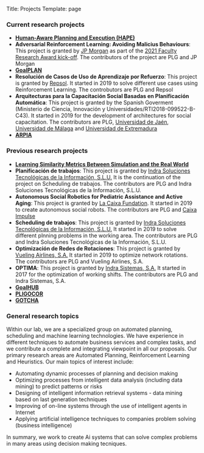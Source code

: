Title: Projects
Template: page

### Current research projects

* **[Human-Aware Planning and Execution (HAPE)]({filename}projects/hape.md)**
* **Adversarial Reinforcement Learning: Avoiding Malicius Behaviours**: This project is granted by [JP Morgan](https://www.jpmorgan.com/ES/en/about-us) as part of the [2021 Faculty Research Award kick-off](https://www.jpmorgan.com/technology/artificial-intelligence/research-awards/faculty-research-awards-2021). The contributors of the project are PLG and JP Morgan
* **[GoalPLAN]({filename}projects/goalplan.md)**
* **Resolución de Casos de Uso de Aprendizaje por Refuerzo**: This project is granted by [Repsol](https://www.repsol.com/es/index.cshtml). It started in 2019 to solve different use cases using Reinforcement Learning. The controbutors are PLG and Repsol
* **Arquitecturas para la Capacitación Social Basadas en Planificación Automática**: This project is granted by the Spanish Goverment (Ministerio de Ciencia, Innovación y Universidades/RTI2018-099522-B-C43). It started in 2019 for the development of architectures for social capacitation. The contributors are PLG, [Universidad de Jaén](https://www.ujaen.es/), [Universidad de Málaga](https://www.uma.es/) and [Universidad de Extremadura](https://www.unex.es/)
* **[ARPIA]({filename}projects/arpia.md)**


### Previous research projects

* **[Learning Similarity Metrics Between Simulation and the Real World]({filename}projects/similarity.md)**
* **Planificación de trabajos**: This project is granted by [Indra Soluciones Tecnológicas de la Información, S.L.U.](https://www.indracompany.com/) It is the continuation of the project on Scheduling de trabajos. The contributors are PLG and Indra Soluciones Tecnológicas de la Información, S.L.U.
* **Autonomous Social Robotics for Pediatric Assistance and Active Aging**: This project is granted by [La Caixa Fundation](https://fundacionlacaixa.org/es/). It started in 2019 to create autonomous social robots. The contributors are PLG and [Caixa Impulse](https://impulse.caixaresearch.org/projects/-/caixaimpulse/project/163721)
* **Scheduling de trabajos**: This project is granted by [Indra Soluciones Tecnológicas de la Información, S.L.U.](https://www.indracompany.com/) It started in 2019 to solve different plnning problems in the working area. The contributors are PLG and Indra Soluciones Tecnológicas de la Información, S.L.U.
* **Optimización de Redes de Rotaciones**: This project is granted by [Vueling Airlines, S.A.](https://www.vueling.com/es) It started in 2019 to optimize network rotations. The contributors are PLG and Vueling Airlines, S.A.
* **OPTIMA**: This project is granted by [Indra Sistemas, S.A.](https://www.indracompany.com/) It started in 2017 for the optimization of working shifts. The contributors are PLG and Indra Sistemas, S.A.
* **[GoalHUB]({filename}projects/goalhub.md)**
* **[PLIGOCOR]({filename}projects/pligocor.md)**
* **[GOTCHA]({filename}projects/gotcha.md)**


### General research topics

Within our lab, we are a specialized group on automated planning, scheduling and machine learning technologies. 
We have experience in different techniques to automate business services and complex tasks, and we contribute 
a complete and integrating viewpoint in all our proposals. Our primary research areas are Automated Planning, 
Reinforcement Learning and Heuristics. Our main topics of interest include:

* Automating dynamic processes of planning and decision making
* Optimizing processes from intelligent data analysis (including data mining) to predict patterns or risks
* Designing of intelligent information retrieval systems - data mining based on last generation techniques
* Improving of on-line systems through the use of intelligent agents in Internet
* Applying artificial intelligence techniques to companies problem solving (business intelligence)

In summary, we work to create Ai systems that can solve complex problems in many areas
using decision making tecniques.
